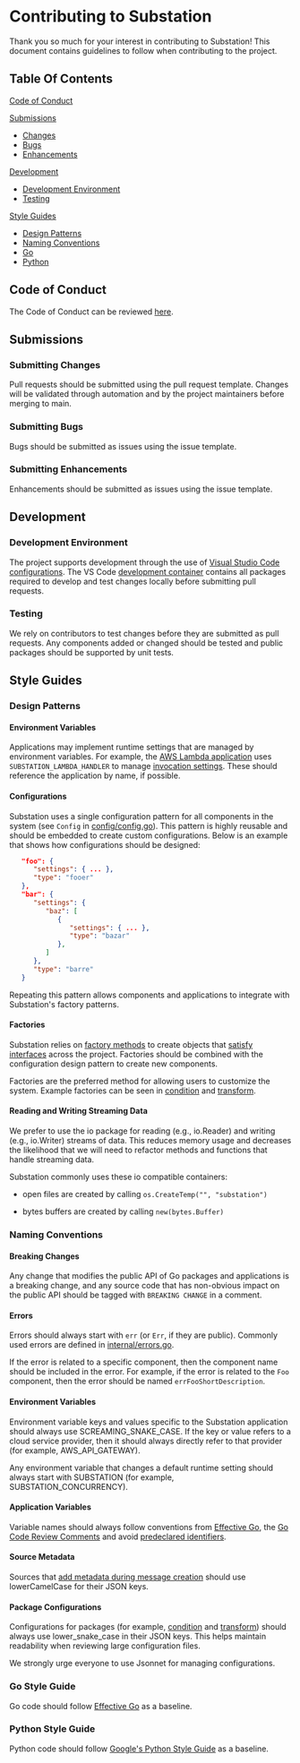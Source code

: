 # Contributing to Substation

Thank you so much for your interest in contributing to Substation! This document contains guidelines to follow when contributing to the project.

## Table Of Contents

[Code of Conduct](#code-of-conduct)

[Submissions](#submissions)
  + [Changes](#submitting-changes)
  + [Bugs](#submitting-bugs)
  + [Enhancements](#submitting-enhancements)

[Development](#development)
  + [Development Environment](#development-environment)
  + [Testing](#testing)

[Style Guides](#style-guides)
  + [Design Patterns](#design-patterns)
  + [Naming Conventions](#naming-conventions)
  + [Go](#go-style-guide)
  + [Python](#python-style-guide)

## Code of Conduct

The Code of Conduct can be reviewed [here](CODE_OF_CONDUCT.md).

## Submissions

### Submitting Changes

Pull requests should be submitted using the pull request template. Changes will be validated through automation and by the project maintainers before merging to main.

### Submitting Bugs

Bugs should be submitted as issues using the issue template.

### Submitting Enhancements

Enhancements should be submitted as issues using the issue template.

## Development

### Development Environment

The project supports development through the use of [Visual Studio Code configurations](https://code.visualstudio.com/docs/remote/containers). The VS Code [development container](.devcontainer/Dockerfile) contains all packages required to develop and test changes locally before submitting pull requests.

### Testing

We rely on contributors to test changes before they are submitted as pull requests. Any components added or changed should be tested and public packages should be supported by unit tests.

## Style Guides

### Design Patterns

#### Environment Variables

Applications may implement runtime settings that are managed by environment variables. For example, the [AWS Lambda application](/cmd/aws/lambda/substation/) uses `SUBSTATION_LAMBDA_HANDLER` to manage [invocation settings](https://docs.aws.amazon.com/lambda/latest/dg/lambda-invocation.html). These should reference the application by name, if possible.

#### Configurations

Substation uses a single configuration pattern for all components in the system (see `Config` in [config/config.go](/config/config.go)). This pattern is highly reusable and should be embedded to create custom configurations. Below is an example that shows how configurations should be designed:

```json
   "foo": {
	  "settings": { ... },
	  "type": "fooer"
   },
   "bar": {
      "settings": {
         "baz": [
            {
               "settings": { ... },
               "type": "bazar"
            },
         ]
      },
      "type": "barre"
   }
```

Repeating this pattern allows components and applications to integrate with Substation's factory patterns.

#### Factories

Substation relies on [factory methods](https://refactoring.guru/design-patterns/factory-method) to create objects that [satisfy interfaces](https://go.dev/doc/effective_go#interface_methods) across the project. Factories should be combined with the configuration design pattern to create new components.

Factories are the preferred method for allowing users to customize the system. Example factories can be seen in [condition](/condition/condition.go) and [transform](/transform/transform.go).

#### Reading and Writing Streaming Data

We prefer to use the io package for reading (e.g., io.Reader) and writing (e.g., io.Writer) streams of data. This reduces memory usage and decreases the likelihood that we will need to refactor methods and functions that handle streaming data.

Substation commonly uses these io compatible containers:

- open files are created by calling `os.CreateTemp("", "substation")`

- bytes buffers are created by calling `new(bytes.Buffer)`

### Naming Conventions

#### Breaking Changes

Any change that modifies the public API of Go packages and applications is a breaking change, and any source code that has non-obvious impact on the public API should be tagged with `BREAKING CHANGE` in a comment.

#### Errors

Errors should always start with `err` (or `Err`, if they are public). Commonly used errors are defined in [internal/errors.go](internal/errors.go).

If the error is related to a specific component, then the component name should be included in the error. For example, if the error is related to the `Foo` component, then the error should be named `errFooShortDescription`.

#### Environment Variables

Environment variable keys and values specific to the Substation application should always use SCREAMING_SNAKE_CASE. If the key or value refers to a cloud service provider, then it should always directly refer to that provider (for example, AWS_API_GATEWAY).

Any environment variable that changes a default runtime setting should always start with SUBSTATION (for example, SUBSTATION_CONCURRENCY).

#### Application Variables

Variable names should always follow conventions from [Effective Go](https://go.dev/doc/effective_go#names), the [Go Code Review Comments](https://github.com/golang/go/wiki/CodeReviewComments#variable-names) and avoid [predeclared identifiers](https://go.dev/ref/spec#Predeclared_identifiers).

#### Source Metadata

Sources that [add metadata during message creation](/message/) should use lowerCamelCase for their JSON keys.

#### Package Configurations

Configurations for packages (for example, [condition](/condition/README.md) and [transform](/transform/README.md)) should always use lower_snake_case in their JSON keys. This helps maintain readability when reviewing large configuration files.

We strongly urge everyone to use Jsonnet for managing configurations.

### Go Style Guide

Go code should follow [Effective Go](https://go.dev/doc/effective_go) as a baseline.

### Python Style Guide

Python code should follow [Google's Python Style Guide](https://google.github.io/styleguide/pyguide.html) as a baseline.
